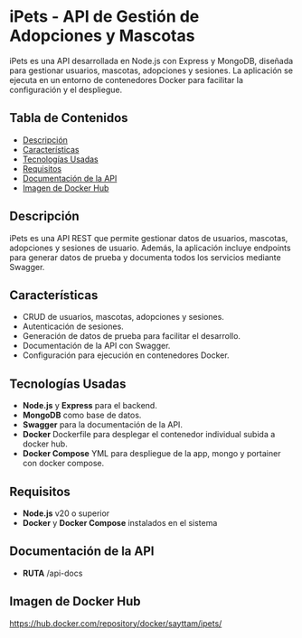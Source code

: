# iPets - API de Gestión de Adopciones y Mascotas

iPets es una API desarrollada en Node.js con Express y MongoDB, diseñada para gestionar usuarios, mascotas, adopciones y sesiones. La aplicación se ejecuta en un entorno de contenedores Docker para facilitar la configuración y el despliegue.

## Tabla de Contenidos
- [Descripción](#descripción)
- [Características](#características)
- [Tecnologías Usadas](#tecnologías-usadas)
- [Requisitos](#requisitos)
- [Documentación de la API](#documentación-de-la-api)
- [Imagen de Docker Hub](#imagen-de-docker-hub)

## Descripción

iPets es una API REST que permite gestionar datos de usuarios, mascotas, adopciones y sesiones de usuario. Además, la aplicación incluye endpoints para generar datos de prueba y documenta todos los servicios mediante Swagger.

## Características

- CRUD de usuarios, mascotas, adopciones y sesiones.
- Autenticación de sesiones.
- Generación de datos de prueba para facilitar el desarrollo.
- Documentación de la API con Swagger.
- Configuración para ejecución en contenedores Docker.

## Tecnologías Usadas

- **Node.js** y **Express** para el backend.
- **MongoDB** como base de datos.
- **Swagger** para la documentación de la API.
- **Docker**  Dockerfile para desplegar el contenedor individual subida a docker hub.
- **Docker Compose** YML para despliegue de la app, mongo y portainer con docker compose.

 ## Requisitos

- **Node.js** v20 o superior
- **Docker** y **Docker Compose** instalados en el sistema

## Documentación de la API

- **RUTA** /api-docs

## Imagen de Docker Hub

https://hub.docker.com/repository/docker/sayttam/ipets/

